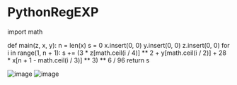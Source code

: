 # PythonRegEXP
import math


def main(z, x, y):
    n = len(x)
    s = 0
    x.insert(0, 0)
    y.insert(0, 0)
    z.insert(0, 0)
    for i in range(1, n + 1):
        s += (3 * z[math.ceil(i / 4)] ** 2 + y[math.ceil(i / 2)] +
              28 * x[n + 1 - math.ceil(i / 3)] ** 3) ** 6 / 96
    return s

![image](https://user-images.githubusercontent.com/85654567/173178848-5419b181-edba-4ea2-862f-47dedc759880.png)
![image](https://user-images.githubusercontent.com/85654567/173178880-763c8213-c572-4e52-ace9-ad0c13eac4db.png)

